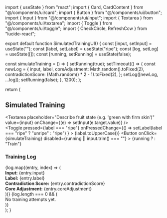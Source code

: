 import { useState } from "react";
import { Card, CardContent } from "@/components/ui/card";
import { Button } from "@/components/ui/button";
import { Input } from "@/components/ui/input";
import { Textarea } from "@/components/ui/textarea";
import { Toggle } from "@/components/ui/toggle";
import { CheckCircle, RefreshCcw } from "lucide-react";

export default function SimulatedTrainingUI() {
  const [input, setInput] = useState("");
  const [label, setLabel] = useState("ripe");
  const [log, setLog] = useState([]);
  const [running, setRunning] = useState(false);

  const simulateTraining = () => {
    setRunning(true);
    setTimeout(() => {
      const newLog = {
        input,
        label,
        coreAdjustment: Math.random().toFixed(2),
        contradictionScore: (Math.random() * 2 - 1).toFixed(2),
      };
      setLog([newLog, ...log]);
      setRunning(false);
    }, 1200);
  };

  return (
    <div className="grid gap-4 p-4 max-w-md mx-auto">
      <Card className="shadow-xl">
        <CardContent className="p-4 grid gap-3">
          <h2 className="text-xl font-semibold">Simulated Training</h2>
          <Textarea
            placeholder="Describe fruit state (e.g. 'green with firm skin')"
            value={input}
            onChange={(e) => setInput(e.target.value)}
          />
          <div className="flex items-center gap-3">
            <Toggle
              pressed={label === "ripe"}
              onPressedChange={() =>
                setLabel(label === "ripe" ? "unripe" : "ripe")
              }
            >
              {label.toUpperCase()}
            </Toggle>
            <Button
              onClick={simulateTraining}
              disabled={running || input.trim() === ""}
            >
              {running ? <RefreshCcw className="animate-spin" /> : "Train"}
            </Button>
          </div>
        </CardContent>
      </Card>
      <Card className="shadow-md">
        <CardContent className="p-4">
          <h3 className="text-lg font-medium mb-2">Training Log</h3>
          <div className="grid gap-2 max-h-60 overflow-y-auto">
            {log.map((entry, index) => (
              <div
                key={index}
                className="border rounded p-2 text-sm grid gap-1 bg-muted"
              >
                <div>
                  <strong>Input:</strong> {entry.input}
                </div>
                <div>
                  <strong>Label:</strong> {entry.label}
                </div>
                <div>
                  <strong>Contradiction Score:</strong> {entry.contradictionScore}
                </div>
                <div>
                  <strong>Core Adjustment:</strong> {entry.coreAdjustment}
                </div>
              </div>
            ))}
            {log.length === 0 && (
              <div className="text-muted-foreground text-sm text-center">
                No training attempts yet.
              </div>
            )}
          </div>
        </CardContent>
      </Card>
    </div>
  );
}